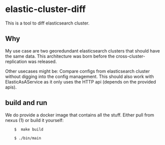 # elastic-cluster-diff

This is a tool to diff elasticsearch cluster.

## Why

My use case are two georedundant elasticsearch clusters that should have the same data. This architecture was born before the cross-cluster-replication was released.

Other usecases might be: Compare configs from elasticsearch cluster without digging into the config management. This should also work with ElasticAsAService as it only uses the HTTP api (depends on the provided apis).

## build and run

We do provide a docker image that contains all the stuff. Either pull from nexus (1) or build it yourself:

```bash
    $  make build
```

```bash
    $ ./bin/main
```
